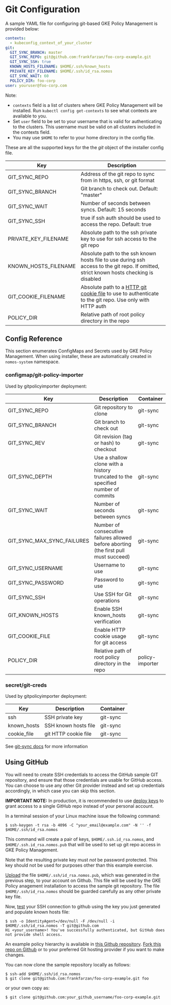 # Git Configuration

A sample YAML file for configuring git-based GKE Policy Management is provided
below:

```yaml
contexts:
  - kubeconfig_context_of_your_cluster
git:
  GIT_SYNC_BRANCH: master
  GIT_SYNC_REPO: git@github.com:frankfarzan/foo-corp-example.git
  GIT_SYNC_SSH: true
  KNOWN_HOSTS_FILENAME: $HOME/.ssh/known_hosts
  PRIVATE_KEY_FILENAME: $HOME/.ssh/id_rsa.nomos
  GIT_SYNC_WAIT: 60
  POLICY_DIR: foo-corp
user: youruser@foo-corp.com
```

Note:

*   `contexts` field is a list of clusters where GKE Policy Management will be
    installed. Run `kubectl config get-contexts` to see what contexts are
    available to you.
*   Set `user` field to be set to your username that is valid for authenticating
    to the clusters. This username must be valid on all clusters included in the
    contexts field.
*   You may use `$HOME` to refer to your home directory in the config file.

These are all the supported keys for the the *git* object of the installer
config file.

Key                  | Description
-------------------- | -----------
GIT_SYNC_REPO        | Address of the git repo to sync from in https, ssh, or git format
GIT_SYNC_BRANCH      | Git branch to check out. Default: "master"
GIT_SYNC_WAIT        | Number of seconds between syncs. Default: 15 seconds
GIT_SYNC_SSH         | true if ssh auth should be used to access the repo. Default: true
PRIVATE_KEY_FILENAME | Absolute path to the ssh private key to use for ssh access to the git repo
KNOWN_HOSTS_FILENAME | Absolute path to the ssh known hosts file to use during ssh access to the git repo. If omitted, strict known hosts checking is disabled
GIT_COOKIE_FILENAME  | Absolute path to a [HTTP git cookie file](https://git-scm.com/docs/git-config/2.1.0#git-config-httpcookiefile) to use to authenticate to the git repo. Use only with HTTP auth
POLICY_DIR           | Relative path of root policy directory in the repo

## Config Reference

This section enumerates ConfigMaps and Secrets used by GKE Policy Management.
When using installer, these are automatically created in `nomos-system`
namespace.

### configmap/git-policy-importer

Used by gitpolicyimporter deployment:

Key                        | Description                                                                          | Container
-------------------------- | ------------------------------------------------------------------------------------ | ---------
GIT_SYNC_REPO              | Git repository to clone                                                              | git-sync
GIT_SYNC_BRANCH            | Git branch to check out                                                              | git-sync
GIT_SYNC_REV               | Git revision (tag or hash) to checkout                                               | git-sync
GIT_SYNC_DEPTH             | Use a shallow clone with a history truncated to the specified number of commits      | git-sync
GIT_SYNC_WAIT              | Number of seconds between syncs                                                      | git-sync
GIT_SYNC_MAX_SYNC_FAILURES | Number of consecutive failures allowed before aborting (the first pull must succeed) | git-sync
GIT_SYNC_USERNAME          | Username to use                                                                      | git-sync
GIT_SYNC_PASSWORD          | Password to use                                                                      | git-sync
GIT_SYNC_SSH               | Use SSH for Git operations                                                           | git-sync
GIT_KNOWN_HOSTS            | Enable SSH known_hosts verification                                                  | git-sync
GIT_COOKIE_FILE            | Enable HTTP cookie usage for git access                                              | git-sync
POLICY_DIR                 | Relative path of root policy directory in the repo                                   | policy-importer

### secret/git-creds

Used by gitpolicyimporter deployment:

Key         | Description          | Container
----------- | -------------------- | ---------
ssh         | SSH private key      | git-sync
known_hosts | SSH known hosts file | git-sync
cookie_file | git HTTP cookie file | git-sync

See
[git-sync docs](https://github.com/kubernetes/git-sync/blob/master/docs/ssh.md)
for more information

## Using GitHub

You will need to create SSH credentials to access the GitHub sample GIT
repository, and ensure that those credentials are usable for GitHub access. You
can choose to use any other Git provider instead and set up credentials
accordingly, in which case you can skip this section.

**IMPORTANT NOTE:** In production, it is recommended to use
[deploy keys](https://developer.github.com/v3/guides/managing-deploy-keys/#deploy-keys)
to grant access to a single GitHub repo instead of your personal account.

In a terminal session of your Linux machine issue the following command:

```console
$ ssh-keygen -t rsa -b 4096 -C "your_email@example.com" -N '' -f $HOME/.ssh/id_rsa.nomos
```

This command will create a pair of keys, `$HOME/.ssh.id_rsa.nomos`, and
`$HOME/.ssh.id_rsa.nomos.pub` that will be used to set up git repo access in GKE
Policy Management.

Note that the resulting private key must _not_ be password protected. This key
should not be used for purposes other than this example exercise.

[Upload](https://help.github.com/articles/adding-a-new-ssh-key-to-your-github-account/)
the file `$HOME/.ssh/id_rsa.nomos.pub`, which was generated in the previous
step, to your account on Github. This file will be used by the GKE Policy
anagement installation to access the sample git repository. The file
`$HOME/.ssh/id_rsa.nomos` should be guarded carefully as any other private key
file.

Now, [test](https://help.github.com/articles/testing-your-ssh-connection/) your
SSH connection to github using the key you just generated and populate known
hosts file:

```console
$ ssh -o IdentityAgent=/dev/null -F /dev/null -i $HOME/.ssh/id_rsa.nomos -T git@github.com
Hi <your_username>! You've successfully authenticated, but GitHub does not provide shell access.
```

An example policy hierarchy is available in
[this Github repository](https://github.com/frankfarzan/foo-corp-example).
[Fork this repo on Github](https://help.github.com/articles/fork-a-repo/) or to
your preferred Git hosting provider if you want to make changes.

You can now clone the sample repository locally as follows:

```console
$ ssh-add $HOME/.ssh/id_rsa.nomos
$ git clone git@github.com:frankfarzan/foo-corp-example.git foo
```

or your own copy as:

```console
$ git clone git@github.com:your_github_username/foo-corp-example.git
```
